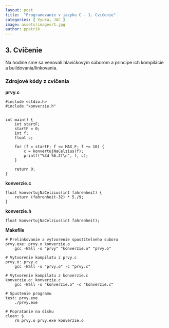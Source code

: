 ```yaml
---
layout: post
title:  "Programovanie v jazyku C - 1. Cvičenie"
categories: [ Vyuka, JAC ]
image: assets/images/1.jpg
author: ppatrik
---
```


## 3. Cvičenie

Na hodine sme sa venovali hlavičkovým súborom a princípe ich kompilácie a buildovania/linkovania. 

### Zdrojové kódy z cvičenia

**prvy.c**
```
#include <stdio.h>
#include "konverzie.h"


int main() {
	int startF;
	startF = 0;
	int f;
	float c;

	for (f = startF; f <= MAX_F; f += 10) {
		c = konvertujNaCelzius(f);
		printf("%3d %6.2f\n", f, c);
	}
	
    return 0;
}
```

**konverzie.c**
```
float konvertujNaCelzius(int fahrenheit) {
	return (fahrenheit-32) * 5./9;
}
```

**konverzie.h**
```
float konvertujNaCelzius(int fahrenheit);
```

**Makefile**
```
# Prelinkovanie a vytvorenie spustitelneho suboru
prvy.exe: prvy.o konverzie.o
	gcc -Wall -o "prvy" "konverzie.o" "prvy.o"

# Vytvorenie kompilatu z prvy.c
prvy.o: prvy.c
	gcc -Wall -o "prvy.o" -c "prvy.c"

# Vytvorenie kompilatu z konverzie.c	
konverzie.o: konverzie.c
	gcc -Wall -o "konverzie.o" -c "konverzie.c"

# Spustenie programu
test: prvy.exe
	./prvy.exe

# Popratanie na disku
clean: $
	rm prvy.o prvy.exe konverzie.o
```


